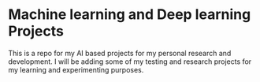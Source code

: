 # Machine learning and Deep learning Projects
This is a repo for my AI based projects for my personal research and development. I will be adding some of my testing
and research projects for my learning and experimenting purposes.
